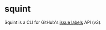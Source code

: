 squint
======

Squint is a CLI for GitHub's [issue labels][] API (v3).

[issue labels]: https://developer.github.com/v3/issues/labels/
